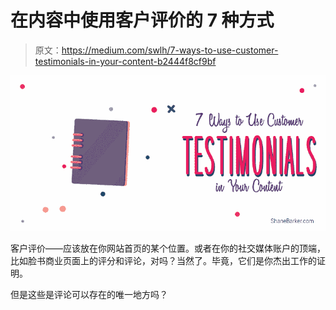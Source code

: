# 在内容中使用客户评价的 7 种方式

> 原文：<https://medium.com/swlh/7-ways-to-use-customer-testimonials-in-your-content-b2444f8cf9bf>

![](img/8b56c5f9a0d0c1bdfcdf63d9b3adf5ea.png)

客户评价——应该放在你网站首页的某个位置。或者在你的社交媒体账户的顶端，比如脸书商业页面上的评分和评论，对吗？当然了。毕竟，它们是你杰出工作的证明。

但是这些是评论可以存在的唯一地方吗？